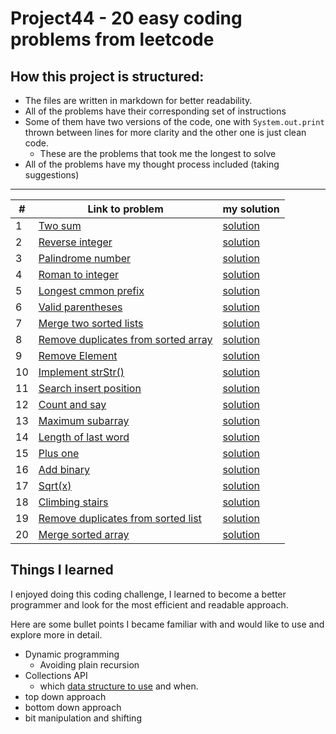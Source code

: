 # Project44 - 20 easy coding problems from leetcode

## How this project is structured:

* The files are written in markdown for better readability.
* All of the problems have their corresponding set of instructions
* Some of them have two versions of the code, one with `System.out.print` thrown between lines for more clarity and the other one is just clean code.
    - These are the problems that took me the longest to solve
* All of the problems have my thought process included (taking suggestions)

***

|# |  Link to problem | my solution |
|------|---| --- |
| 1 | [Two sum](https://leetcode.com/problems/two-sum) | [solution](https://github.com/sudo-eddy/project44-leetcode/blob/master/TwoSum.md) |
| 2 | [Reverse integer](https://leetcode.com/problems/reverse-integer) | [solution](https://github.com/sudo-eddy/project44-leetcode/blob/master/ReverseInteger.md)|
| 3 | [Palindrome number](https://leetcode.com/problems/palindrome-number) | [solution](https://github.com/sudo-eddy/project44-leetcode/blob/master/PalindromeNumber.md)|
| 4 | [Roman to integer](https://leetcode.com/problems/roman-to-integer) | [solution](https://github.com/sudo-eddy/project44-leetcode/blob/master/RomanToInteger.md)|
| 5 | [Longest cmmon prefix](https://leetcode.com/problems/longest-common-prefix) | [solution](https://github.com/sudo-eddy/project44-leetcode/blob/master/LongestCommonPrefix.md)|
| 6 | [Valid parentheses](https://leetcode.com/problems/valid-parentheses) | [solution](https://github.com/sudo-eddy/project44-leetcode/blob/master/ValidParentheses.md)|
| 7 | [Merge two sorted lists](https://leetcode.com/problems/merge-two-sorted-lists) | [solution](https://github.com/sudo-eddy/project44-leetcode/blob/master/MergeTwoSortedLists.md)|
| 8 | [Remove duplicates from sorted array](https://leetcode.com/problems/remove-duplicates-from-sorted-array) | [solution](https://github.com/sudo-eddy/project44-leetcode/blob/master/RemoveDuplicatesSortedArray.md)|
| 9 | [Remove Element](https://leetcode.com/problems/remove-element) | [solution](https://github.com/sudo-eddy/project44-leetcode/blob/master/RemoveElement.md)|
| 10 | [Implement strStr()](https://leetcode.com/problems/implement-strstr) | [solution](https://github.com/sudo-eddy/project44-leetcode/blob/master/ImplementStr.md)|
| 11 | [Search insert position](https://leetcode.com/problems/search-insert-position) | [solution](https://github.com/sudo-eddy/project44-leetcode/blob/master/SearchInsertPosition.md)|
| 12 | [Count and say](https://leetcode.com/problems/count-and-say) | [solution](https://github.com/sudo-eddy/project44-leetcode/blob/master/CountAndSay.md)|
| 13 | [Maximum subarray](https://leetcode.com/problems/maximum-subarray) | [solution](https://github.com/sudo-eddy/project44-leetcode/blob/master/MaximumSubarray.md)|
| 14 | [Length of last word](https://leetcode.com/problems/length-of-last-word) | [solution](https://github.com/sudo-eddy/project44-leetcode/blob/master/LenghtOfLastWord.md)|
| 15 | [Plus one](https://leetcode.com/problems/plus-one) | [solution](https://github.com/sudo-eddy/project44-leetcode/blob/master/PlusOne.md)|
| 16 | [Add binary](https://leetcode.com/problems/add-binary) | [solution](https://github.com/sudo-eddy/project44-leetcode/blob/master/AddBinary.md)|
| 17 | [Sqrt(x)](https://leetcode.com/problems/sqrtx) | [solution](https://github.com/sudo-eddy/project44-leetcode/blob/master/Sqrt.md)|
| 18 | [Climbing stairs](https://leetcode.com/problems/climbing-stairs) | [solution](https://github.com/sudo-eddy/project44-leetcode/blob/master/ClimbingStairs.md)|
| 19 | [Remove duplicates from sorted list](https://leetcode.com/problems/remove-duplicates-from-sorted-list) | [solution](https://github.com/sudo-eddy/project44-leetcode/blob/master/RemoveDuplicateSortedList.md)|
| 20 | [Merge sorted array](https://leetcode.com/problems/merge-sorted-array) | [solution](https://github.com/sudo-eddy/project44-leetcode/blob/master/MergeSortedArray.md)|

## Things I learned

I enjoyed doing this coding challenge, I learned to become a better programmer and look for the most efficient and readable approach.

Here are some bullet points I became familiar with and would like to use and explore more in detail. 

* Dynamic programming
    * Avoiding plain recursion
* Collections API
    * which [data structure to use](http://java-latte.blogspot.com/2013/06/dont-know-which-mapcollection-to-use.html) and when.
* top down approach
* bottom down approach
* bit manipulation and shifting


